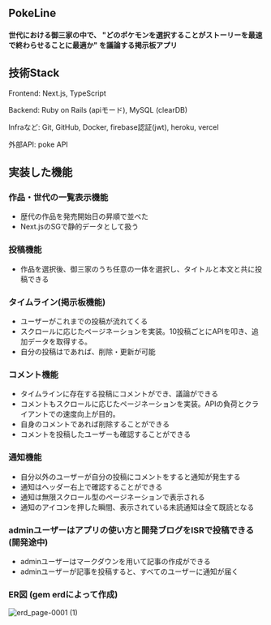 ## PokeLine
#### 世代における御三家の中で、 "どのポケモンを選択することがストーリーを最速で終わらせることに最適か" を議論する掲示板アプリ

## 技術Stack
Frontend: Next.js, TypeScript

Backend: Ruby on Rails (apiモード), MySQL (clearDB)

Infraなど: Git, GitHub, Docker, firebase認証(jwt), heroku, vercel

外部API: poke API

## 実装した機能
### 作品・世代の一覧表示機能
- 歴代の作品を発売開始日の昇順で並べた
- Next.jsのSGで静的データとして扱う

### 投稿機能
- 作品を選択後、御三家のうち任意の一体を選択し、タイトルと本文と共に投稿できる

### タイムライン(掲示板機能)
- ユーザーがこれまでの投稿が流れてくる
- スクロールに応じたページネーションを実装。10投稿ごとにAPIを叩き、追加データを取得する。
- 自分の投稿はであれば、削除・更新が可能

### コメント機能
- タイムラインに存在する投稿にコメントができ、議論ができる
- コメントもスクロールに応じたページネーションを実装。APIの負荷とクライアントでの速度向上が目的。
- 自身のコメントであれば削除することができる
- コメントを投稿したユーザーも確認することができる

### 通知機能
- 自分以外のユーザーが自分の投稿にコメントをすると通知が発生する
- 通知はヘッダー右上で確認することができる
- 通知は無限スクロール型のページネーションで表示される
- 通知のアイコンを押した瞬間、表示されている未読通知は全て既読となる

### adminユーザーはアプリの使い方と開発ブログをISRで投稿できる(開発途中)
- adminユーザーはマークダウンを用いて記事の作成ができる
- adminユーザーが記事を投稿すると、すべてのユーザーに通知が届く

### ER図 (gem erdによって作成)
![erd_page-0001 (1)](https://user-images.githubusercontent.com/109059044/220365527-99756072-8d29-4da1-822a-bdbd0a75e3b2.jpg)

